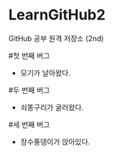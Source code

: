 # LearnGitHub2

GitHub 공부 원격 저장소 (2nd)

#첫 번째 버그

- 모기가 날아왔다.

#두 번째 버그

- 쇠똥구리가 굴러왔다.

#세 번째 버그

- 장수풍뎅이가 앉아있다.
